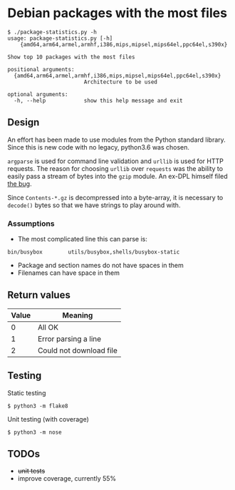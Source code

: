 # Debian packages with the most files

```
$ ./package-statistics.py -h
usage: package-statistics.py [-h]
    {amd64,arm64,armel,armhf,i386,mips,mipsel,mips64el,ppc64el,s390x}

Show top 10 packages with the most files

positional arguments:
  {amd64,arm64,armel,armhf,i386,mips,mipsel,mips64el,ppc64el,s390x}
                        Architecture to be used

optional arguments:
  -h, --help            show this help message and exit
```

## Design

An effort has been made to use modules from the Python standard library. Since this is new code with no legacy, python3.6 was chosen.

`argparse` is used for command line validation and `urllib` is used for HTTP requests. The reason for choosing `urllib` over `requests` was the ability to easily pass a stream of bytes into the `gzip` module. An ex-DPL himself filed [the bug](https://bugs.python.org/issue11608).

Since `Contents-*.gz` is decompressed into a byte-array, it is necessary to `decode()` bytes so that we have strings to play around with.

### Assumptions

* The most complicated line this can parse is:
```
bin/busybox        utils/busybox,shells/busybox-static
```
* Package and section names do not have spaces in them
* Filenames can have space in them

## Return values

| Value | Meaning |
|-------|---------|
| 0     | All OK  |
| 1     | Error parsing a line |
| 2     | Could not download file |

## Testing

Static testing

```
$ python3 -m flake8
```

Unit testing (with coverage)

```
$ python3 -m nose
```

## TODOs

* ~~unit tests~~
* improve coverage, currently 55%
